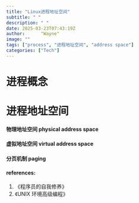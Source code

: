 ```yaml
---
title: "Linux进程地址空间"
subtitle: " "
description: " "
date: 2025-03-23T07:43:19Z
author:      "Wayne"
image: ""
tags: ["process", "进程地址空间", "address space"]
categories: ["Tech"]
---
```


# 进程概念

# 进程地址空间

#### 物理地址空间 physical address space

#### 虚拟地址空间 virtual address space

#### 分页机制 paging

#### references:

1. 《程序员的自我修养》
2. 《UNIX 环境高级编程》
